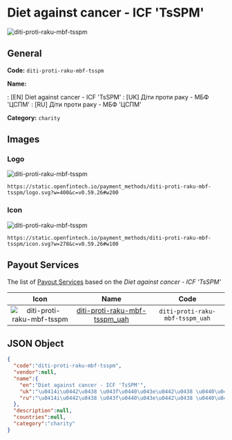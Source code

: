 
# Diet against cancer - ICF 'TsSPM' 
![diti-proti-raku-mbf-tsspm](https://static.openfintech.io/payment_methods/diti-proti-raku-mbf-tsspm/logo.svg?w=400&c=v0.59.26#w200)  

## General 
**Code:** `diti-proti-raku-mbf-tsspm` 
 
**Name:** 
 
:	[EN] Diet against cancer - ICF 'TsSPM' 
:	[UK] Дiти проти раку - МБФ 'ЦСПМ' 
:	[RU] Дiти проти раку - МБФ 'ЦСПМ' 
 
**Category:** `charity` 
 

## Images 

### Logo 
![diti-proti-raku-mbf-tsspm](https://static.openfintech.io/payment_methods/diti-proti-raku-mbf-tsspm/logo.svg?w=400&c=v0.59.26#w200)  

```
https://static.openfintech.io/payment_methods/diti-proti-raku-mbf-tsspm/logo.svg?w=400&c=v0.59.26#w200
```  

### Icon 
![diti-proti-raku-mbf-tsspm](https://static.openfintech.io/payment_methods/diti-proti-raku-mbf-tsspm/icon.svg?w=278&c=v0.59.26#w100)  

```
https://static.openfintech.io/payment_methods/diti-proti-raku-mbf-tsspm/icon.svg?w=278&c=v0.59.26#w100
```  

## Payout Services 
 
The list of [Payout Services](/payout-services/) based on the _Diet against cancer - ICF 'TsSPM'_ 

|Icon|Name|Code| 
|:---:|:---:|:---:| 
|![diti-proti-raku-mbf-tsspm](https://static.openfintech.io/payout_methods/diti-proti-raku-mbf-tsspm/icon.svg?w=278&c=v0.59.26#w40) |[diti-proti-raku-mbf-tsspm_uah](/payout-services/diti-proti-raku-mbf-tsspm_uah/)|`diti-proti-raku-mbf-tsspm_uah`| 
 

## JSON Object 

```json
{
  "code":"diti-proti-raku-mbf-tsspm",
  "vendor":null,
  "name":{
    "en":"Diet against cancer - ICF 'TsSPM'",
    "uk":"\u0414i\u0442\u0438 \u043f\u0440\u043e\u0442\u0438 \u0440\u0430\u043a\u0443 - \u041c\u0411\u0424 '\u0426\u0421\u041f\u041c'",
    "ru":"\u0414i\u0442\u0438 \u043f\u0440\u043e\u0442\u0438 \u0440\u0430\u043a\u0443 - \u041c\u0411\u0424 '\u0426\u0421\u041f\u041c'"
  },
  "description":null,
  "countries":null,
  "category":"charity"
}
```  
